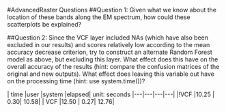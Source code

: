#AdvancedRaster Questions
##Question 1: Given what we know about the location of these bands along the EM spectrum, how could these scatterplots be explained?

##Question 2: Since the VCF layer included NAs (which have also been excluded in our results) and scores relatively low according to the mean accuracy decrease criterion, try to construct an alternate Random Forest model as above, but excluding this layer. What effect does this have on the overall accuracy of the results (hint: compare the confusion matrices of the original and new outputs). What effect does leaving this variable out have on the processing time (hint: use system.time())?

 | time |user  |system |elapsed|  unit: seconds
 |---|---|---|---|
 |!VCF  |10.25 |   0.30|  10.58|
 | VCF  |12.50 |   0.27|  12.76|  
